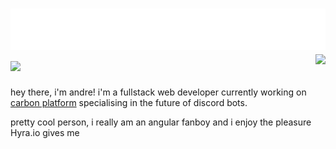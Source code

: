 
<!-- <img src="https://raw.githubusercontent.com/kvyuaiss/kvyuaiss/main/craft.svg" style="float: right;" width="128" alt="hi" /> -->
<h1 align="left">
 <img src="https://raw.githubusercontent.com/kvyuaiss/kvyuaiss/main/header.svg" alt="hi" />
 <img src="https://skillicons.dev/icons?i=js,gcp,aws,angular,ts,nextjs,nodejs,twitter,react,firebase,discord,cloudflare,bots,express,html,css,vscode,materialui,nginx,tailwind&perline=10" />
 <img align="right" src="https://lanyard-profile-readme.vercel.app/api/840040157851025440"></img>
</h1>

hey there, i'm andre! i'm a fullstack web developer currently working on [carbon platform](carbonapp.io) specialising in the future of discord bots.

pretty cool person, i really am an angular fanboy and i enjoy the pleasure Hyra.io gives me
